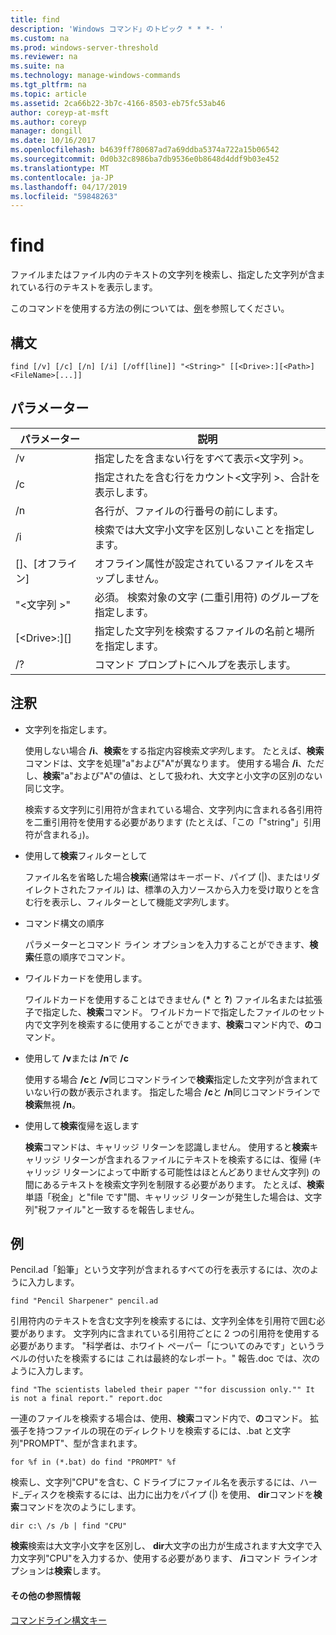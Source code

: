 ```yaml
---
title: find
description: 'Windows コマンド」のトピック * * *- '
ms.custom: na
ms.prod: windows-server-threshold
ms.reviewer: na
ms.suite: na
ms.technology: manage-windows-commands
ms.tgt_pltfrm: na
ms.topic: article
ms.assetid: 2ca66b22-3b7c-4166-8503-eb75fc53ab46
author: coreyp-at-msft
ms.author: coreyp
manager: dongill
ms.date: 10/16/2017
ms.openlocfilehash: b4639ff780687ad7a69ddba5374a722a15b06542
ms.sourcegitcommit: 0d0b32c8986ba7db9536e0b8648d4ddf9b03e452
ms.translationtype: MT
ms.contentlocale: ja-JP
ms.lasthandoff: 04/17/2019
ms.locfileid: "59848263"
---
```

# <a name="find"></a>find



ファイルまたはファイル内のテキストの文字列を検索し、指定した文字列が含まれている行のテキストを表示します。

このコマンドを使用する方法の例については、[例](#BKMK_examples)を参照してください。

## <a name="syntax"></a>構文

```
find [/v] [/c] [/n] [/i] [/off[line]] "<String>" [[<Drive>:][<Path>]<FileName>[...]]
```

## <a name="parameters"></a>パラメーター

|パラメーター|説明|
|---------|-----------|
|/v|指定したを含まない行をすべて表示\<文字列 >。|
|/c|指定されたを含む行をカウント\<文字列 >、合計を表示します。|
|/n|各行が、ファイルの行番号の前にします。|
|/i|検索では大文字小文字を区別しないことを指定します。|
|[]、[オフライン]|オフライン属性が設定されているファイルをスキップしません。|
|"\<文字列 >"|必須。 検索対象の文字 (二重引用符) のグループを指定します。|
|[\<Drive>:][<Path>]<FileName>|指定した文字列を検索するファイルの名前と場所を指定します。|
|/?|コマンド プロンプトにヘルプを表示します。|

## <a name="remarks"></a>注釈

-   文字列を指定します。

    使用しない場合 **/i**、**検索**をする指定内容検索*文字列*します。 たとえば、**検索**コマンドは、文字を処理"a"および"A"が異なります。 使用する場合 **/i**、ただし、**検索**"a"および"A"の値は、として扱われ、大文字と小文字の区別のない同じ文字。

    検索する文字列に引用符が含まれている場合、文字列内に含まれる各引用符を二重引用符を使用する必要があります (たとえば、「この「"string"」引用符が含まれる」)。
-   使用して**検索**フィルターとして

    ファイル名を省略した場合**検索**(通常はキーボード、パイプ (|)、またはリダイレクトされたファイル) は、標準の入力ソースから入力を受け取りとを含む行を表示し、フィルターとして機能*文字列*します。
-   コマンド構文の順序

    パラメーターとコマンド ライン オプションを入力することができます、**検索**任意の順序でコマンド。
-   ワイルドカードを使用します。

    ワイルドカードを使用することはできません (**&#42;** と **?**) ファイル名または拡張子で指定した、**検索**コマンド。 ワイルドカードで指定したファイルのセット内で文字列を検索するに使用することができます、**検索**コマンド内で、**の**コマンド。
-   使用して **/v**または **/n**で **/c**

    使用する場合 **/c**と **/v**同じコマンドラインで**検索**指定した文字列が含まれていない行の数が表示されます。 指定した場合 **/c**と **/n**同じコマンドラインで**検索**無視 **/n**。
-   使用して**検索**復帰を返します

    **検索**コマンドは、キャリッジ リターンを認識しません。 使用すると**検索**キャリッジ リターンが含まれるファイルにテキストを検索するには、復帰 (キャリッジ リターンによって中断する可能性はほとんどありません文字列) の間にあるテキストを検索文字列を制限する必要があります。 たとえば、**検索**単語「税金」と"file です"間、キャリッジ リターンが発生した場合は、文字列"税ファイル"と一致するを報告しません。

## <a name="BKMK_examples"></a>例

Pencil.ad「鉛筆」という文字列が含まれるすべての行を表示するには、次のように入力します。
```
find "Pencil Sharpener" pencil.ad
```
引用符内のテキストを含む文字列を検索するには、文字列全体を引用符で囲む必要があります。 文字列内に含まれている引用符ごとに 2 つの引用符を使用する必要があります。 "科学者は、ホワイト ペーパー「についてのみです」というラベルの付いたを検索するには これは最終的なレポート。" 報告.doc では、次のように入力します。
```
find "The scientists labeled their paper ""for discussion only."" It is not a final report." report.doc
```
一連のファイルを検索する場合は、使用、**検索**コマンド内で、**の**コマンド。 拡張子を持つファイルの現在のディレクトリを検索するには、.bat と文字列"PROMPT"、型が含まれます。
```
for %f in (*.bat) do find "PROMPT" %f 
```
検索し、文字列"CPU"を含む、C ドライブにファイル名を表示するには、ハード_ディスクを検索するには、出力に出力をパイプ (|) を使用、 **dir**コマンドを**検索**コマンドを次のようにします。
```
dir c:\ /s /b | find "CPU" 
```
**検索**検索は大文字小文字を区別し、 **dir**大文字の出力が生成されます大文字で入力文字列"CPU"を入力するか、使用する必要があります、 **/i**コマンド ラインオプションは**検索**します。

#### <a name="additional-references"></a>その他の参照情報

[コマンドライン構文キー](command-line-syntax-key.md)